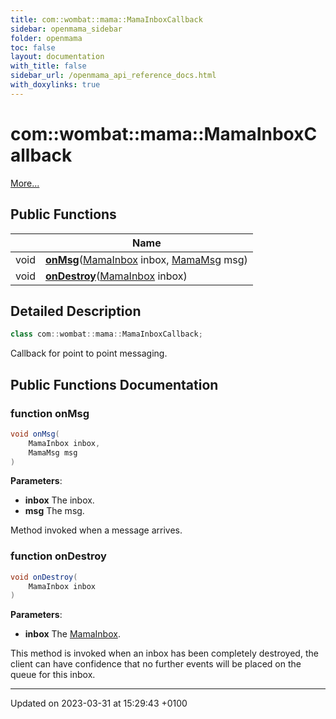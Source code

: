 ```yaml
---
title: com::wombat::mama::MamaInboxCallback
sidebar: openmama_sidebar
folder: openmama
toc: false
layout: documentation
with_title: false
sidebar_url: /openmama_api_reference_docs.html
with_doxylinks: true
---
```


# com::wombat::mama::MamaInboxCallback



 [More...](#detailed-description)

## Public Functions

|                | Name           |
| -------------- | -------------- |
| void | **[onMsg](interfacecom_1_1wombat_1_1mama_1_1MamaInboxCallback.html#function-onmsg)**([MamaInbox](classcom_1_1wombat_1_1mama_1_1MamaInbox.html) inbox, [MamaMsg](classcom_1_1wombat_1_1mama_1_1MamaMsg.html) msg) |
| void | **[onDestroy](interfacecom_1_1wombat_1_1mama_1_1MamaInboxCallback.html#function-ondestroy)**([MamaInbox](classcom_1_1wombat_1_1mama_1_1MamaInbox.html) inbox) |

## Detailed Description

```java
class com::wombat::mama::MamaInboxCallback;
```


Callback for point to point messaging. 

## Public Functions Documentation

### function onMsg

```java
void onMsg(
    MamaInbox inbox,
    MamaMsg msg
)
```


**Parameters**: 

  * **inbox** The inbox. 
  * **msg** The msg. 


Method invoked when a message arrives.


### function onDestroy

```java
void onDestroy(
    MamaInbox inbox
)
```


**Parameters**: 

  * **inbox** The [MamaInbox](classcom_1_1wombat_1_1mama_1_1MamaInbox.html). 


This method is invoked when an inbox has been completely destroyed, the client can have confidence that no further events will be placed on the queue for this inbox.


-------------------------------

Updated on 2023-03-31 at 15:29:43 +0100